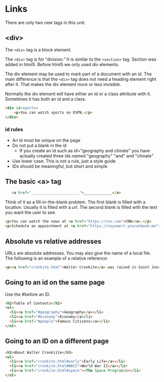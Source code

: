 # Links


There are only two new tags in this unit.

## &lt;div>

The ```<div>``` tag is a block element.

The ```<div>``` tag is for "division."  It is similar to the ```<section>``` tag.  Section was added in html5.  Before html5 we only used div elements.

The div element may be used to mark part of a document with an id.  The main difference is that the ```<div>``` tag does not need a heading element right after it.  That makes the div element more or less invisible.

Normally the div element will have either an id or a class attribute with it.  Sometimes it has both an id and a class.

```html
<div id=sports>
    <p>You can watch sports on ESPN.</p>
</div>
```

### id rules

* An id must be unique on the page
* Do not put a blank in the id
  * If you create an id such as id="geography and climate" you have actually created three ids named "geography" "and" and "climate"
* Use lower case.  This is not a rule, just a style guide
* IDs should be meaningful, but short and simple

## The basic &lt;a&gt; tag

```html
   <a href="______________________">_____________</a>
```

Think of it as a fill-in-the-blank problem.  The first blank is filled with a location.  Usually it is filled with a url.  The second blank is filled with the text you want the user to see.

```html
<p>You can watch the news at <a href="https://cnn.com">CNN</a>.</p>
<p>Schedule an appointment at <a href="https://noynaert.youcanbook.me">https://noynaert.youcanbook.me</a></p>
```

## Absolute vs relative addresses

URLs are absolute addresses.  You may also give the name of a local file.  The following is an example of a relative reference:

```html
<p><a href="cronkite.html">Walter Cronkite</a> was raised in Saint Joseph.</p>
```

## Going to an id on the same page

Use the #before an ID.

```html
<h2>Table of Contents</h2>
<ul>
  <li><a href="#geography">Geography</a></li>
  <li><a href="#economy">Economy</a>/li>
  <li><a href="#people">Famous Citizens</a></li>
</ul>
```

## Going to an ID on a different page

```html
<h3>About Walter Cronkiite</h3>
<ul>
  <li><a href="cronkite.html#early">Early Life</a></li>
  <li><a href="cronkite.html#WWII">World War II</a></li>
  <li><a href="cronkite.html#space"><The Space Program/a></li>
</ul>
```
